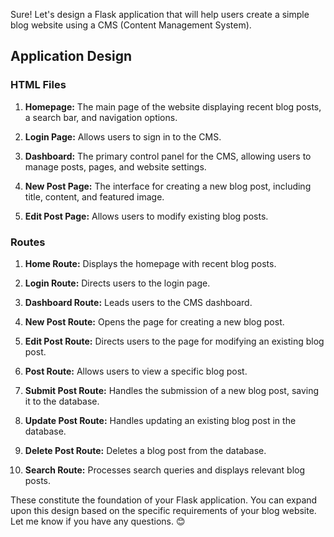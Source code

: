 Sure! Let's design a Flask application that will help users create a simple blog website using a CMS (Content Management System). 

## Application Design

### HTML Files

1. **Homepage:** The main page of the website displaying recent blog posts, a search bar, and navigation options.

2. **Login Page:** Allows users to sign in to the CMS.

3. **Dashboard:** The primary control panel for the CMS, allowing users to manage posts, pages, and website settings.

4. **New Post Page:** The interface for creating a new blog post, including title, content, and featured image.

5. **Edit Post Page:** Allows users to modify existing blog posts.

### Routes

1. **Home Route:** Displays the homepage with recent blog posts.

2. **Login Route:** Directs users to the login page.

3. **Dashboard Route:** Leads users to the CMS dashboard.

4. **New Post Route:** Opens the page for creating a new blog post.

5. **Edit Post Route:** Directs users to the page for modifying an existing blog post.

6. **Post Route:** Allows users to view a specific blog post.

7. **Submit Post Route:** Handles the submission of a new blog post, saving it to the database.

8. **Update Post Route:** Handles updating an existing blog post in the database.

9. **Delete Post Route:** Deletes a blog post from the database.

10. **Search Route:** Processes search queries and displays relevant blog posts.

These constitute the foundation of your Flask application. You can expand upon this design based on the specific requirements of your blog website. Let me know if you have any questions. 😊